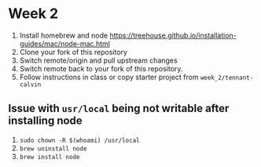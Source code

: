 Week 2
======

01. Install homebrew and node https://treehouse.github.io/installation-guides/mac/node-mac.html
02. Clone your fork of this repository
03. Switch remote/origin and pull upstream changes
04. Switch remote back to your fork of this repository.
05. Follow instructions in class or copy starter project from `week_2/tennant-calvin`

Issue with `usr/local` being not writable after installing node
---------------------------------------------------------------
01. `sudo chown -R $(whoami) /usr/local`
02. `brew uninstall node`
03. `brew install node`


